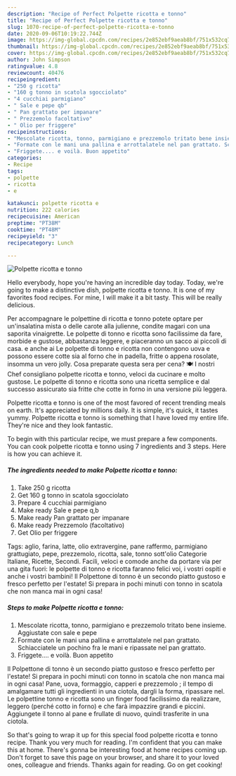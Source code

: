 ```yaml
---
description: "Recipe of Perfect Polpette ricotta e tonno"
title: "Recipe of Perfect Polpette ricotta e tonno"
slug: 1070-recipe-of-perfect-polpette-ricotta-e-tonno
date: 2020-09-06T10:19:22.744Z
image: https://img-global.cpcdn.com/recipes/2e852ebf9aeab8bf/751x532cq70/polpette-ricotta-e-tonno-recipe-main-photo.jpg
thumbnail: https://img-global.cpcdn.com/recipes/2e852ebf9aeab8bf/751x532cq70/polpette-ricotta-e-tonno-recipe-main-photo.jpg
cover: https://img-global.cpcdn.com/recipes/2e852ebf9aeab8bf/751x532cq70/polpette-ricotta-e-tonno-recipe-main-photo.jpg
author: John Simpson
ratingvalue: 4.8
reviewcount: 40476
recipeingredient:
- "250 g ricotta"
- "160 g tonno in scatola sgocciolato"
- "4 cucchiai parmigiano"
- " Sale e pepe qb"
- " Pan grattato per impanare"
- " Prezzemolo facoltativo"
- " Olio per friggere"
recipeinstructions:
- "Mescolate ricotta, tonno, parmigiano e prezzemolo tritato bene insieme. Aggiustate con sale e pepe"
- "Formate con le mani una pallina e arrottalatele nel pan grattato. Schiacciatele un pochino fra le mani e ripassate nel pan grattato."
- "Friggete.... e voilà. Buon appetito"
categories:
- Recipe
tags:
- polpette
- ricotta
- e

katakunci: polpette ricotta e 
nutrition: 222 calories
recipecuisine: American
preptime: "PT38M"
cooktime: "PT48M"
recipeyield: "3"
recipecategory: Lunch

---
```



![Polpette ricotta e tonno](https://img-global.cpcdn.com/recipes/2e852ebf9aeab8bf/751x532cq70/polpette-ricotta-e-tonno-recipe-main-photo.jpg)

Hello everybody, hope you're having an incredible day today. Today, we're going to make a distinctive dish, polpette ricotta e tonno. It is one of my favorites food recipes. For mine, I will make it a bit tasty. This will be really delicious.

Per accompagnare le polpettine di ricotta e tonno potete optare per un&#39;insalatina mista o delle carote alla julienne, condite magari con una saporita vinaigrette. Le polpette di tonno e ricotta sono facilissime da fare, morbide e gustose, abbastanza leggere, e piaceranno un sacco ai piccoli di casa. e anche ai Le polpette di tonno e ricotta non contengono uova e possono essere cotte sia al forno che in padella, fritte o appena rosolate, insomma un vero jolly. Cosa preparate questa sera per cena? 🍽️ I nostri Chef consigliano polpette ricotta e tonno, veloci da cucinare e molto gustose. Le polpette di tonno e ricotta sono una ricetta semplice e dal successo assicurato sia fritte che cotte in forno in una versione più leggera.

Polpette ricotta e tonno is one of the most favored of recent trending meals on earth. It's appreciated by millions daily. It is simple, it's quick, it tastes yummy. Polpette ricotta e tonno is something that I have loved my entire life. They're nice and they look fantastic.


To begin with this particular recipe, we must prepare a few components. You can cook polpette ricotta e tonno using 7 ingredients and 3 steps. Here is how you can achieve it.

<!--inarticleads1-->

##### The ingredients needed to make Polpette ricotta e tonno:

1. Take 250 g ricotta
1. Get 160 g tonno in scatola sgocciolato
1. Prepare 4 cucchiai parmigiano
1. Make ready  Sale e pepe q,b
1. Make ready  Pan grattato per impanare
1. Make ready  Prezzemolo (facoltativo)
1. Get  Olio per friggere


Tags: aglio, farina, latte, olio extravergine, pane raffermo, parmigiano grattugiato, pepe, prezzemolo, ricotta, sale, tonno sott&#39;olio Categorie Italiane, Ricette, Secondi. Facili, veloci e comode anche da portare via per una gita fuori: le polpette di tonno e ricotta faranno felici voi, i vostri ospiti e anche i vostri bambini! Il Polpettone di tonno è un secondo piatto gustoso e fresco perfetto per l&#39;estate! Si prepara in pochi minuti con tonno in scatola che non manca mai in ogni casa! 

<!--inarticleads2-->

##### Steps to make Polpette ricotta e tonno:

1. Mescolate ricotta, tonno, parmigiano e prezzemolo tritato bene insieme. Aggiustate con sale e pepe
1. Formate con le mani una pallina e arrottalatele nel pan grattato. Schiacciatele un pochino fra le mani e ripassate nel pan grattato.
1. Friggete.... e voilà. Buon appetito


Il Polpettone di tonno è un secondo piatto gustoso e fresco perfetto per l&#39;estate! Si prepara in pochi minuti con tonno in scatola che non manca mai in ogni casa! Pane, uova, formaggio, capperi e prezzemolo ; il tempo di amalgamare tutti gli ingredienti in una ciotola, dargli la forma, ripassare nel. Le polpettine tonno e ricotta sono un finger food facilissimo da realizzare, leggero (perché cotto in forno) e che farà impazzire grandi e piccini. Aggiungete il tonno al pane e frullate di nuovo, quindi trasferite in una ciotola. 

So that's going to wrap it up for this special food polpette ricotta e tonno recipe. Thank you very much for reading. I'm confident that you can make this at home. There's gonna be interesting food at home recipes coming up. Don't forget to save this page on your browser, and share it to your loved ones, colleague and friends. Thanks again for reading. Go on get cooking!

